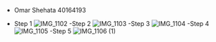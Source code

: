 - Omar Shehata 40164193

- Step 1
  ![IMG_1102](https://github.com/SOEN345-WINTER2024/cfg-graph-lab-OIS202/assets/91035582/7f9ffe4e-7082-4ada-b0fd-235feef6034b)
-Step 2
![IMG_1103](https://github.com/SOEN345-WINTER2024/cfg-graph-lab-OIS202/assets/91035582/25b0d7af-6284-4630-981f-e3f7703a0039)
-Step 3
![IMG_1104](https://github.com/SOEN345-WINTER2024/cfg-graph-lab-OIS202/assets/91035582/398d4cc4-f652-43b6-be23-fbc2040c8516)
-Step 4
![IMG_1105](https://github.com/SOEN345-WINTER2024/cfg-graph-lab-OIS202/assets/91035582/cc76ff82-05a7-42de-a138-35f42ae7b923)
-Step 5
![IMG_1106 (1)](https://github.com/SOEN345-WINTER2024/cfg-graph-lab-OIS202/assets/91035582/7dabd53e-6160-438a-aad3-04574f7bc60f)
